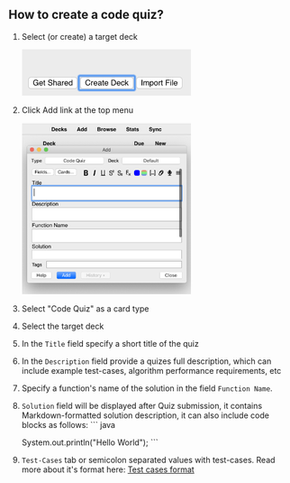 ## How to create a code quiz?

1) Select (or create) a target deck

   <img src="images/create-1.png" width="300">

2) Click Add link at the top menu

   <img src="images/create-2.png" width="300">

3) Select "Code Quiz" as a card type

4) Select the target deck

5) In the `Title` field specify a short title of the quiz

6) In the `Description` field provide a quizes full description, which can include example test-cases, algorithm performance requirements, etc

7) Specify a function's name of the solution in the field `Function Name`.

8) `Solution` field will be displayed after Quiz submission, it contains Markdown-formatted solution description, it can also include code blocks as follows:
   \`\`\` java
   
   
      System.out.println("Hello World");
   \`\`\`
   
9) `Test-Cases` tab or semicolon separated values with test-cases. Read more about it's format here:
[Test cases format](test-cases-format.md)
